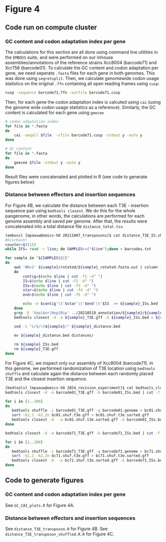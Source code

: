 # Figure 4

## Code run on compute cluster

### GC content and codon adaptation index per gene

The calculations for this section are all done using command line utilities in the `EMBOSS` suite, and were performed on our inhouse assemblies/annotations of the reference strains Xcc8004 (barcode71) and Xcr756 (barcode01). To calculate the GC content and codon adaptation per gene, we need seperate `.fasta` files for each gene in both genomes. This was done using `seqretsplit`. Then, we calculate genomewide codon usage statistics on the original `.ffn` containing all open reading frames using `cusp`:
 
```bash
cusp -sequence barcode71.ffn -outfile barcode71.cusp
```

Then, for each gene the codon adaptation index is calcuted using `cai` (using the genome wide codon usage statistics as a reference). Similarly, the GC content is calculated for each gene using `geecee`

```bash
# codon adaptation index
for file in *.fasta
do
	cai -seqall $file  -cfile barcode71.cusp -stdout y -auto y
done

# GC content
for file in *.fasta
do
	geecee $file -stdout y -auto y
done
```

Result files were concatenated and plotted in R (see code to generate figures below)

### Distance between effectors and insertion sequences

For Figure 4B, we calculate the distance between each T3E - insertion sequence pair using `bedtools closest`. We do this for the whole pangenome, in other words, the calculations are performed for each genome assembly and saved per genome. After that, the results were concatenated into a total distance file `distance_total.tsv`.

```bash
(emboss) [mpaauw@omics-h0 20211007_transposons]$ cat distance_T3E_IS.sh 
#bin/bash!
counter=$((1))
while IFS= read -r line; do SAMPLES+=("$line");done < barcodes.txt

for sample in "${SAMPLES[@]}"
do
	awk 'NR>2' ${sample}/rotated/${sample}_rotated.fasta.out | column -t | awk '{print $1" "$2 " " $3 " " $4 " " $5}' | while read line
	do
		contig=$(echo $line | cut -f1 -d" ")
		IS=$(echo $line | cut -f2 -d" ")
		ISs=$(echo $line | cut -f3 -d" ")	
		star=$(echo $line | cut -f4 -d" ") 
		end=$(echo $line | cut -f5 -d" ") 

		echo -e $contig'\t'$star'\t'$end'\t'$IS  >> ${sample}_ISs.bed	
	done
	grep -E 'Xop|Avr|Hop|Rip' ../20210518_annotation/${sample}/${sample}.gff | cut -f1,4,5,9 > ${sample}_T3E.gff
	bedtools closest -d -a ${sample}_T3E.gff -b ${sample}_ISs.bed > ${sample}_distance.bed

	sed -i "s/$/\t${sample}/" ${sample}_distance.bed

	mv ${sample}_distance.bed distances/
	
	rm ${sample}_ISs.bed
	rm ${sample}_T3E.gff	
done
```

For Figure 4C, we inspect only our assembly of Xcc8004 (barcode71). In this genome, we performed randomization of T3E location using `bedtools shuffle` and calculate again the distance between each randomly placed T3E and the closest insertion sequence.

```bash
(bedtools) [mpaauw@omics-h0 2024_revision_experiment]$ cat bedtools_closest.sh 
bedtools closest -d -a barcode01_T3E.gff -b barcode01_ISs.bed | cut -f 4,9 | awk 'BEGIN {OFS="\t"} {print "barcode01", "Observed", "Trial1", $0}' | sed 's/ID=.*product=//' > closest_result.tsv

for i in {1..100}
do
   bedtools shuffle -i barcode01_T3E.gff -g barcode01.genome > bc01.shuf.t3e.gff
   sort -k1,1 -k2,2n bc01.shuf.t3e.gff > bc01.shuf.t3e.sorted.gff
   bedtools closest -d  -a bc01.shuf.t3e.sorted.gff -b barcode01_ISs.bed | cut -f 4,9 |  awk -v iter="$i" 'BEGIN {OFS="\t"} {print "barcode01", "Randomized", "Trial" iter, $0}' | sed 's/ID=.*product=//' >> closest_result.tsv
done

bedtools closest -d -a barcode71_T3E.gff -b barcode71_ISs.bed | cut -f 4,9 | awk 'BEGIN {OFS="\t"} {print "barcode71", "Observed", "Trial1", $0}' | sed 's/ID=.*product=//' >> closest_result.tsv

for i in {1..100}
do
   bedtools shuffle -i barcode71_T3E.gff -g barcode71.genome > bc71.shuf.t3e.gff
   sort -k1,1 -k2,2n bc71.shuf.t3e.gff > bc71.shuf.t3e.sorted.gff
   bedtools closest -d  -a bc71.shuf.t3e.sorted.gff -b barcode71_ISs.bed | cut -f 4,9|  awk -v iter="$i" 'BEGIN {OFS="\t"} {print "barcode71", "Randomized", "Trial" iter, $0}' | sed 's/ID=.*product=//' >> closest_result.tsv
done
```

## Code to generate figures

### GC content and codon adaptation index per gene

See `GC_CAI_plots.R` for Figure 4A.

### Distance between effectors and insertion sequences

See `distance_T3E_transposon.R` for Figure 4B. See `distance_T3E_transposon_shuffled.R.R` for Figure 4C.